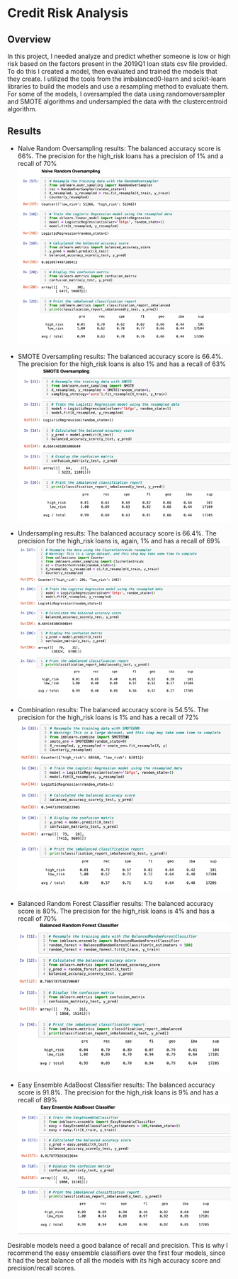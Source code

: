# Credit Risk Analysis

## Overview
In this project, I needed analyze and predict whether someone is low or high risk based on the factors present in the 2019Q1 loan stats csv file provided.  To do this I created a model, then evaluated and trained the models that they create. I utilized the tools from the imbalanced0-learn and scikit-learn libraries to build the models and use a resampling method to evaluate them.  For some of the models, I oversampled the data using randomoversampler and SMOTE algorithms and undersampled the data with the clustercentroid algorithm.

## Results
* Naive Random Oversampling results: The balanced accuracy score is 66%.  The precision for the high_risk loans has a precision of 1% and a recall of 70%
![](Images/naive_random_oversampling.png)

* SMOTE Oversampling results: The balanced accuracy score is 66.4%.  The precision for the high_risk loans is also 1% and has a recall of 63%
![](Images/smote_oversampling.png)

* Undersampling results: The balanced accuracy score is 66.4%.  The precision for the high_risk loans is, again, 1% and has a recall of 69%
![](Images/undersampling_results.png)

* Combination results: The balanced accuracy score is 54.5%.  The precision for the high_risk loans is 1% and has a recall of 72%
![](Images/combination.png)

* Balanced Random Forest Classifier results: The balanced accuracy score is 80%.  The precision for the high_risk loans is 4% and has a recall of 70%
![](Images/balanced_random_forest.png)

* Easy Ensemble AdaBoost Classifier results: The balanced accuracy score is 91.8%.  The precision for the high_risk loans is 9% and has a recall of 89%
![](Images/easy_ensemble.png)

Desirable models need a good balance of recall and precision. This is why I recommend the easy ensemble classifiers over the first four models, since it had the best balance of all the models with its high accuracy score and precision/recall scores.
